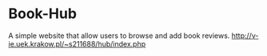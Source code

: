 # Book-Hub

A simple website that allow users to browse and add book reviews.
http://v-ie.uek.krakow.pl/~s211688/hub/index.php
